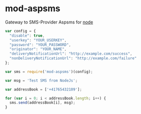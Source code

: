 mod-aspsms
==========

Gateway to SMS-Provider Aspsms for [node](http://nodejs.org)

```js
var config = {
  "disable": true,
  "userkey": "YOUR_USERKEY",
  "password": "YOUR_PASSWORD",
  "originator": "YOUR_NAME",
  "deliveryNotificationUrl": "http://example.com/success",
  "nonDeliveryNotificationUrl": "http://example.com/failure"
};

var sms = require('mod-aspsms')(config);

var msg = 'Test SMS from NodeJs';

var addressBook = ['+41765432109'];

for (var i = 0; i < addressBook.length; i++) {
  sms.send(addressBook[i], msg);
}
```
